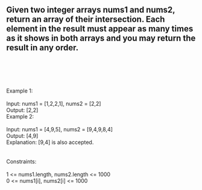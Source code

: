 ## Given two integer arrays nums1 and nums2, return an array of their intersection. Each element in the result must appear as many times as it shows in both arrays and you may return the result in any order. <br> <br> <br> <br> 
Example 1: <br> <br> 
Input: nums1 = [1,2,2,1], nums2 = [2,2] <br> 
Output: [2,2] <br> 
Example 2: <br> <br> 
Input: nums1 = [4,9,5], nums2 = [9,4,9,8,4] <br> 
Output: [4,9] <br> 
Explanation: [9,4] is also accepted. <br> <br> <br> 
Constraints: <br> <br> 
1 <= nums1.length, nums2.length <= 1000 <br> 
0 <= nums1[i], nums2[i] <= 1000 <br> 
